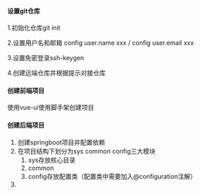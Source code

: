 #### 设置git仓库

1.初始化仓库git init

2.设置用户名和邮箱 config user.name xxx / config user.email xxx

3.设置免密登录ssh-keygen

4.创建远端仓库并根据提示对接仓库



#### 创建前端项目

使用vue-ui使用脚手架创建项目



#### 创建后端项目

1. 创建springboot项目并配置依赖
2. 在项目结构下划分为sys common config三大模块
   1. sys存放核心目录
   2. common
   3. config存放配置类（配置类中需要加入@configuration注解）
3.  